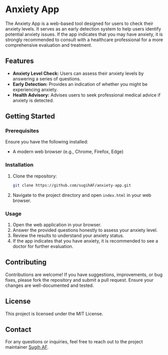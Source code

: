 # Anxiety App

The Anxiety App is a web-based tool designed for users to check their anxiety levels. It serves as an early detection system to help users identify potential anxiety issues. If the app indicates that you may have anxiety, it is strongly recommended to consult with a healthcare professional for a more comprehensive evaluation and treatment.

## Features

- **Anxiety Level Check:** Users can assess their anxiety levels by answering a series of questions.
- **Early Detection:** Provides an indication of whether you might be experiencing anxiety.
- **Health Advisory:** Advises users to seek professional medical advice if anxiety is detected.

## Getting Started

### Prerequisites

Ensure you have the following installed:

- A modern web browser (e.g., Chrome, Firefox, Edge)

### Installation

1. Clone the repository:
    ```bash
    git clone https://github.com/sugihAF/anxiety-app.git
    ```
2. Navigate to the project directory and open `index.html` in your web browser.

### Usage

1. Open the web application in your browser.
2. Answer the provided questions honestly to assess your anxiety level.
3. Review the results to understand your anxiety status.
4. If the app indicates that you have anxiety, it is recommended to see a doctor for further evaluation.

## Contributing

Contributions are welcome! If you have suggestions, improvements, or bug fixes, please fork the repository and submit a pull request. Ensure your changes are well-documented and tested.

## License

This project is licensed under the MIT License.

## Contact

For any questions or inquiries, feel free to reach out to the project maintainer [Sugih AF](https://github.com/sugihAF).
